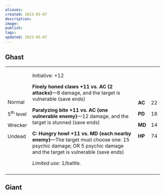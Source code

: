 ```yaml
---
aliases: 
created: 2023-05-07
description: 
image: 
publish: 
tags: 
updated: 2023-05-07
---
```


## Ghast

<table>
<colgroup>
<col style="width: 16%" />
<col style="width: 72%" />
<col style="width: 5%" />
<col style="width: 5%" />
</colgroup>
<tbody>
<tr class="odd">
<td><p>Normal</p>
<p>5<sup>th</sup> level</p>
<p>Wrecker</p>
<p>Undead</p></td>
<td><p>Initiative: +12</p>
<p><strong>Finely honed claws +11 vs. AC (2 attacks)</strong>—8 damage,
and the target is vulnerable (save ends)</p>
<p><strong>Paralyzing bite +11 vs. AC (one vulnerable enemy)</strong>—12
damage, and the target is stunned (save ends)</p>
<p><strong>C: Hungry howl +11 vs. MD (each nearby enemy)</strong>—The
target must choose one: 15 psychic damage; OR 5 psychic damage and the
target is vulnerable (save ends)</p>
<p><em>Limited use:</em> 1/battle.</p></td>
<td><p><strong>AC</strong></p>
<p><strong>PD</strong></p>
<p><strong>MD</strong></p>
<p><strong>HP</strong></p></td>
<td><p>22</p>
<p>18</p>
<p>14</p>
<p>74</p></td>
</tr>
<tr class="even">
<td></td>
<td></td>
<td></td>
<td></td>
</tr>
</tbody>
</table>

## Giant